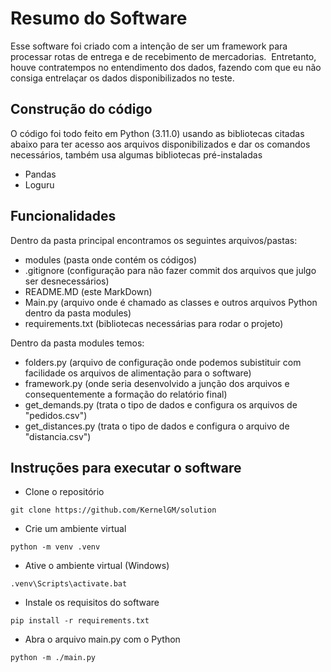# Resumo do Software
Esse software foi criado com a intenção de ser um framework para processar rotas de entrega e de recebimento de mercadorias.  Entretanto, houve contratempos no entendimento dos dados, fazendo com que eu não consiga entrelaçar os dados disponibilizados no teste. 

## Construção do código
O código foi todo feito em Python (3.11.0) usando as bibliotecas citadas abaixo para ter acesso aos arquivos disponibilizados e dar os comandos necessários, também usa algumas bibliotecas pré-instaladas

- Pandas
- Loguru

## Funcionalidades
Dentro da pasta principal encontramos os seguintes arquivos/pastas:
- modules (pasta onde contém os códigos)
- .gitignore (configuração para não fazer commit dos arquivos que julgo ser desnecessários)
- README.MD (este MarkDown)
- Main.py (arquivo onde é chamado as classes e outros arquivos Python dentro da pasta modules)
- requirements.txt (bibliotecas necessárias para rodar o projeto)

Dentro da pasta modules temos:
- folders.py (arquivo de configuração onde podemos subistituir com facilidade os arquivos de alimentação para o software)
- framework.py (onde seria desenvolvido a junção dos arquivos e consequentemente a formação do relatório final)
- get_demands.py (trata o tipo de dados e configura os arquivos de "pedidos.csv")
- get_distances.py (trata o tipo de dados e configura o arquivo de "distancia.csv")


## Instruções para executar o software
- Clone o repositório
```{.py3 linenums='0'}
git clone https://github.com/KernelGM/solution
```
- Crie um ambiente virtual
```{.py3 linenums='0'}
python -m venv .venv
```
- Ative o ambiente virtual (Windows)
```{.py3 linenums='0'}
.venv\Scripts\activate.bat
```
- Instale os requisitos do software
```{.py3 linenums='0'}
pip install -r requirements.txt
```
- Abra o arquivo main.py com o Python
```{.py3 linenums='0'}
python -m ./main.py
```
